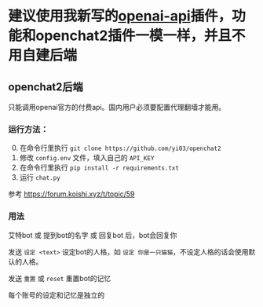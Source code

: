 # 建议使用我新写的[openai-api](https://github.com/yi03/koishi-plugin-openai-api)插件，功能和openchat2插件一模一样，并且不用自建后端


## openchat2后端

只能调用openai官方的付费api。国内用户必须要配置代理翻墙才能用。

### 运行方法：

0. 在命令行里执行 `git clone https://github.com/yi03/openchat2`
1. 修改 `config.env` 文件，填入自己的 `API_KEY`
2. 在命令行里执行 `pip install -r requirements.txt`
3. 运行 `chat.py`

参考 https://forum.koishi.xyz/t/topic/59

### 用法

艾特bot 或 提到bot的名字 或 回复bot 后，bot会回复你

发送 `设定 <text>` 设定bot的人格，如 `设定 你是一只猫猫`，不设定人格的话会使用默认的人格。

发送 `重置` 或 `reset` 重置bot的记忆

每个账号的设定和记忆是独立的

